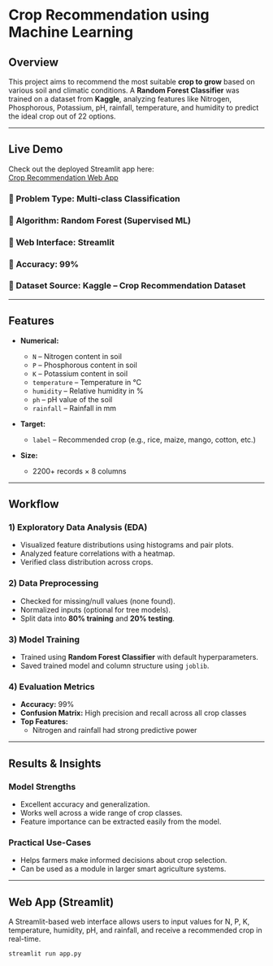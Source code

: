 # Crop Recommendation using Machine Learning

## Overview
This project aims to recommend the most suitable **crop to grow** based on various soil and climatic conditions. A **Random Forest Classifier** was trained on a dataset from **Kaggle**, analyzing features like Nitrogen, Phosphorous, Potassium, pH, rainfall, temperature, and humidity to predict the ideal crop out of 22 options.

---
## Live Demo

Check out the deployed Streamlit app here:  
[Crop Recommendation Web App](https://ml-project-adx6m3gvebhxdppe8umxwg.streamlit.app/)


### 🔹 Problem Type: Multi-class Classification  
### 🔹 Algorithm: Random Forest (Supervised ML)  
### 🔹 Web Interface: Streamlit  
### 🔹 Accuracy: 99%  
### 🔹 Dataset Source: Kaggle – Crop Recommendation Dataset

---

## Features

- **Numerical:**
  - `N` – Nitrogen content in soil
  - `P` – Phosphorous content in soil
  - `K` – Potassium content in soil
  - `temperature` – Temperature in °C
  - `humidity` – Relative humidity in %
  - `ph` – pH value of the soil
  - `rainfall` – Rainfall in mm

- **Target:**
  - `label` – Recommended crop (e.g., rice, maize, mango, cotton, etc.)

- **Size:**
  - 2200+ records × 8 columns

---

## Workflow

### 1) Exploratory Data Analysis (EDA)
- Visualized feature distributions using histograms and pair plots.
- Analyzed feature correlations with a heatmap.
- Verified class distribution across crops.

### 2) Data Preprocessing
- Checked for missing/null values (none found).
- Normalized inputs (optional for tree models).
- Split data into **80% training** and **20% testing**.

### 3) Model Training
- Trained using **Random Forest Classifier** with default hyperparameters.
- Saved trained model and column structure using `joblib`.

### 4) Evaluation Metrics
- **Accuracy:** 99%  
- **Confusion Matrix:** High precision and recall across all crop classes  
- **Top Features:**  
  - Nitrogen and rainfall had strong predictive power

---

## Results & Insights

### Model Strengths
- Excellent accuracy and generalization.
- Works well across a wide range of crop classes.
- Feature importance can be extracted easily from the model.

### Practical Use-Cases
- Helps farmers make informed decisions about crop selection.
- Can be used as a module in larger smart agriculture systems.

---

## Web App (Streamlit)

A Streamlit-based web interface allows users to input values for N, P, K, temperature, humidity, pH, and rainfall, and receive a recommended crop in real-time.

```bash
streamlit run app.py
